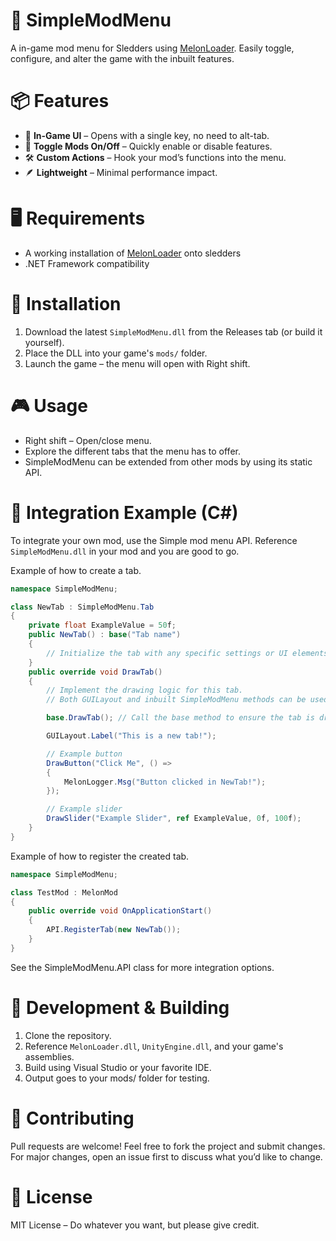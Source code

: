 # 🧩 SimpleModMenu
A in-game mod menu for Sledders using [MelonLoader](https://melonwiki.xyz/#/). Easily toggle, configure, and alter the game with the inbuilt features.

# 📦 Features
* 🧭 **In-Game UI** – Opens with a single key, no need to alt-tab.
* 🔘 **Toggle Mods On/Off** – Quickly enable or disable features.
* 🛠️ **Custom Actions** – Hook your mod’s functions into the menu.
* 🪶 **Lightweight** – Minimal performance impact.

# 🖥️ Requirements
* A working installation of [MelonLoader](https://melonwiki.xyz/#/) onto sledders
* .NET Framework compatibility

# 📂 Installation
1. Download the latest ```SimpleModMenu.dll``` from the Releases tab (or build it yourself).
2. Place the DLL into your game's ```mods/``` folder.
3. Launch the game – the menu will open with Right shift.

# 🎮 Usage
* Right shift – Open/close menu.
* Explore the different tabs that the menu has to offer.
* SimpleModMenu can be extended from other mods by using its static API.

# 🔧 Integration Example (C#)
To integrate your own mod, use the Simple mod menu API. Reference ```SimpleModMenu.dll``` in your mod and you are good to go.

Example of how to create a tab.
```cs
namespace SimpleModMenu;

class NewTab : SimpleModMenu.Tab
{
    private float ExampleValue = 50f;
    public NewTab() : base("Tab name")
    {
        // Initialize the tab with any specific settings or UI elements.
    }
    public override void DrawTab()
    {
        // Implement the drawing logic for this tab.
        // Both GUILayout and inbuilt SimpleModMenu methods can be used here.

        base.DrawTab(); // Call the base method to ensure the tab is drawn correctly.

        GUILayout.Label("This is a new tab!");

        // Example button
        DrawButton("Click Me", () =>
        {
            MelonLogger.Msg("Button clicked in NewTab!");
        });

        // Example slider
        DrawSlider("Example Slider", ref ExampleValue, 0f, 100f);
    }
}
```

Example of how to register the created tab.
```cs
namespace SimpleModMenu;

class TestMod : MelonMod
{
    public override void OnApplicationStart()
    {
        API.RegisterTab(new NewTab());
    }
}
```

See the SimpleModMenu.API class for more integration options.

# 🧪 Development & Building
1. Clone the repository.
2. Reference ```MelonLoader.dll```, ```UnityEngine.dll```, and your game's assemblies.
3. Build using Visual Studio or your favorite IDE.
4. Output goes to your mods/ folder for testing.

# 🤝 Contributing
Pull requests are welcome! Feel free to fork the project and submit changes. For major changes, open an issue first to discuss what you’d like to change.

# 📄 License
MIT License – Do whatever you want, but please give credit.
